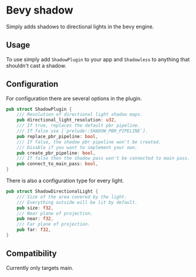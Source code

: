 # Bevy shadow
Simply adds shadows to directional lights in the bevy engine.

## Usage
To use simply add `ShadowPlugin` to your app and `Shadowless` to anything that shouldn't cast a shadow.

## Configuration
For configuration there are several options in the plugin.
```rust
pub struct ShadowPlugin {
    /// Resolution of directional light shadow maps.
    pub directional_light_resolution: u32,
    /// If true, replaces the default pbr pipeline.
    /// If false use [`prelude::SHADOW_PBR_PIPELINE`].
    pub replace_pbr_pipeline: bool,
    /// If false, the shadow pbr pipeline won't be created.
    /// Disable if you want to implement your own.
    pub create_pbr_pipeline: bool,
    /// If false then the shadow pass won't be connected to main pass.
    pub connect_to_main_pass: bool,
}
```
There is also a configuration type for every light.
```rust
pub struct ShadowDirectionalLight {
    /// Size of the area covered by the light. 
    /// Everything outside will be lit by default.
    pub size: f32,
    /// Near plane of projection.
    pub near: f32,
    /// Far plane of projection.
    pub far: f32,
}
```

## Compatibility
Currently only targets main.